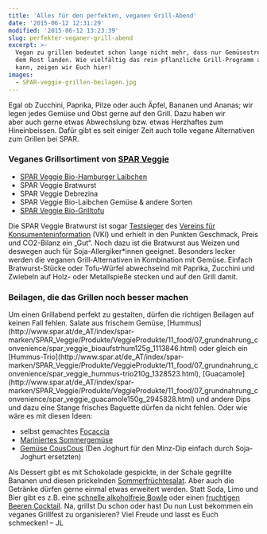 ```yaml
---
title: 'Alles für den perfekten, veganen Grill-Abend'
date: '2015-06-12 12:31:29'
modified: '2015-06-12 13:23:39'
slug: perfekter-veganer-grill-abend
excerpt: >-
  Vegan zu grillen bedeutet schon lange nicht mehr, dass nur Gemüsestreifen auf
  dem Rost landen. Wie vielfältig das rein pflanzliche Grill-Programm ausfallen
  kann, zeigen wir Euch hier!
images:
  - SPAR-veggie-grillen-beilagen.jpg
---
```


Egal ob Zucchini, Paprika, Pilze oder auch Äpfel, Bananen und Ananas; wir legen jedes Gemüse und Obst gerne auf den Grill. Dazu haben wir aber auch gerne etwas Abwechslung bzw. etwas Herzhaftes zum Hineinbeissen. Dafür gibt es seit einiger Zeit auch tolle vegane Alternativen zum Grillen bei SPAR.

### Veganes Grillsortiment von [SPAR Veggie](https://www.veganblatt.com/spar-veggie-vegan)

*   [SPAR Veggie Bio-Hamburger Laibchen](http://www.spar.at/de_AT/index/spar-marken/SPAR_Veggie/Produkte/VeggieProdukte/11_food/07_grundnahrung_convenience/spar_veggie_vegbiohamburg120g_2162157.html)
*   SPAR Veggie Bratwurst
*   SPAR Veggie Debrezina
*   SPAR Veggie Bio-Laibchen Gemüse & andere Sorten
*   [SPAR Veggie Bio-Grilltofu](http://www.spar.at/de_AT/index/spar-marken/SPAR_Veggie/Produkte/VeggieProdukte/11_food/07_grundnahrung_convenience/spar_veggie_biogrilltofu200g_2020000435013.html)

Die SPAR Veggie Bratwurst ist sogar [Testsieger](http://www.spar.at/de_AT/index/mahlzeit-magazin/Artikel/testsieger_veggie_bratwurst.html) des [Vereins für Konsumenteninformation](http://www.konsument.at/cs/Satellite?pagename=Konsument/MagazinArtikel/Detail&cid=318886896975) (VKI) und erhielt in den Punkten Geschmack, Preis und CO2-Bilanz ein „Gut“. Noch dazu ist die Bratwurst aus Weizen und deswegen auch für Soja-Allergiker\*innen geeignet. Besonders lecker werden die veganen Grill-Alternativen in Kombination mit Gemüse. Einfach Bratwurst-Stücke oder Tofu-Würfel abwechselnd mit Paprika, Zucchini und Zwiebeln auf Holz- oder Metallspieße stecken und auf den Grill damit.

### Beilagen, die das Grillen noch besser machen

<!-- Image removed (no copyright): SPAR-veggie-grillen-beilagen-640x169.jpg --> Um einen Grillabend perfekt zu gestalten, dürfen die richtigen Beilagen auf keinen Fall fehlen. Salate aus frischem Gemüse, [Hummus](http://www.spar.at/de_AT/index/spar-marken/SPAR_Veggie/Produkte/VeggieProdukte/11_food/07_grundnahrung_convenience/spar_veggie_bioaufstrhum125g_1113846.html) oder gleich ein [Hummus-Trio](http://www.spar.at/de_AT/index/spar-marken/SPAR_Veggie/Produkte/VeggieProdukte/11_food/07_grundnahrung_convenience/spar_veggie_hummus-trio210g_1328523.html), [Guacamole](http://www.spar.at/de_AT/index/spar-marken/SPAR_Veggie/Produkte/VeggieProdukte/11_food/07_grundnahrung_convenience/spar_veggie_guacamole150g_2945828.html) und andere Dips und dazu eine Stange frisches Baguette dürfen da nicht fehlen. Oder wie wäre es mit diesen Ideen:

*   selbst gemachtes [Focaccia](http://www.spar.at/de_AT/index/rezepte/fruehstueck_snack/roemerbrot-2529.html)
*   [Mariniertes Sommergemüse](http://www.spar.at/de_AT/index/rezepte/salat_sauce_co/mariniertes_sommergemuesemitbio-sesam-hummus-2982.html)
*   [Gemüse CousCous](http://www.spar.at/de_AT/index/rezepte/hauptspeise/gemuese-cous_cous-3684.html) (Den Joghurt für den Minz-Dip einfach durch Soja-Joghurt ersetzten)

Als Dessert gibt es mit Schokolade gespickte, in der Schale gegrillte Bananen und diesen prickelnden [Sommerfrüchtesalat](http://www.spar.at/de_AT/index/rezepte/nachspeise/italienischer_sommerfruechtesalatmitprosecco-1193.html). Aber auch die Getränke dürfen gerne einmal etwas erweitert werden. Statt Soda, Limo und Bier gibt es z.B. eine [schnelle alkoholfreie Bowle](http://www.spar.at/de_AT/index/rezepte/getraenke_cocktails/cassis_adventure-3863.html) oder einen [fruchtigen Beeren Cocktail](http://www.spar.at/de_AT/index/rezepte/getraenke_cocktails/fruchtiger_beeren-cocktail-5267.html). Na, grillst Du schon oder hast Du nun Lust bekommen ein veganes Grillfest zu organisieren? Viel Freude und lasst es Euch schmecken! – JL
